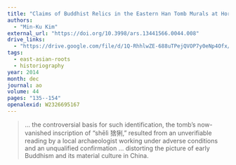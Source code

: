 ```yaml
---
title: "Claims of Buddhist Relics in the Eastern Han Tomb Murals at Horinger: Issues in the Historiography of the Introduction of Buddhism to China"
authors:
  - "Min-Ku Kim"
external_url: "https://doi.org/10.3998/ars.13441566.0044.008"
drive_links:
  - "https://drive.google.com/file/d/1Q-RhhlwZE-688uTPejQVOP7y0eNp4Ofx/view?usp=drivesdk"
tags:
  - east-asian-roots
  - historiography
year: 2014
month: dec
journal: ao
volume: 44
pages: "135--154"
openalexid: W2326695167
---
```


> … the controversial basis for such identification, the tomb’s now-vanished inscription of “shēlì 猞猁,” resulted from an unverifiable reading by a local archaeologist working under adverse conditions and an unqualified confirmation ... distorting the picture of early Buddhism and its material culture in China.

